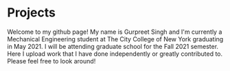 # Projects
Welcome to my github page! My name is Gurpreet Singh and I'm currently a Mechanical Engineering student at The City College of New York graduating in May 2021. I will be attending  graduate school for the Fall 2021 semester. Here I upload work that I have done independently or greatly contributed to. Please feel free to look around!
